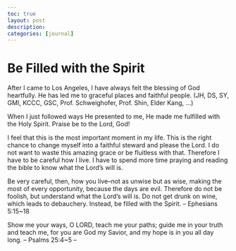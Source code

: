 ```yaml
---
toc: true
layout: post
description:
categories: [journal]
---
```

# Be Filled with the Spirit

After I came to Los Angeles, I have always felt the blessing of God heartfully.
He has led me to graceful places and faithful people.
(JH, DS, SY, GMI, KCCC, GSC, Prof. Schweighofer, Prof. Shin, Elder Kang, …)

When I just followed ways He presented to me, He made me fulfilled with the Holy Spirit.
Praise be to the Lord, God!

I feel that this is the most important moment in my life.
This is the right chance to change myself into a faithful steward and please the Lord.
I do not want to waste this amazing grace or be fluitless with that.
Therefore I have to be careful how I live.
I have to spend more time praying and reading the bible to know what the Lord’s will is.

Be very careful, then, how you live–not as unwise but as wise, making the most of every opportunity, because the days are evil. Therefore do not be foolish, but understand what the Lord’s will is. Do not get drunk on wine, which leads to debauchery. Instead, be filled with the Spirit. – Ephesians 5:15~18

Show me your ways, O LORD, teach me your paths; guide me in your truth and teach me, for you are God my Savior, and my hope is in you all day long. – Psalms 25:4~5 –